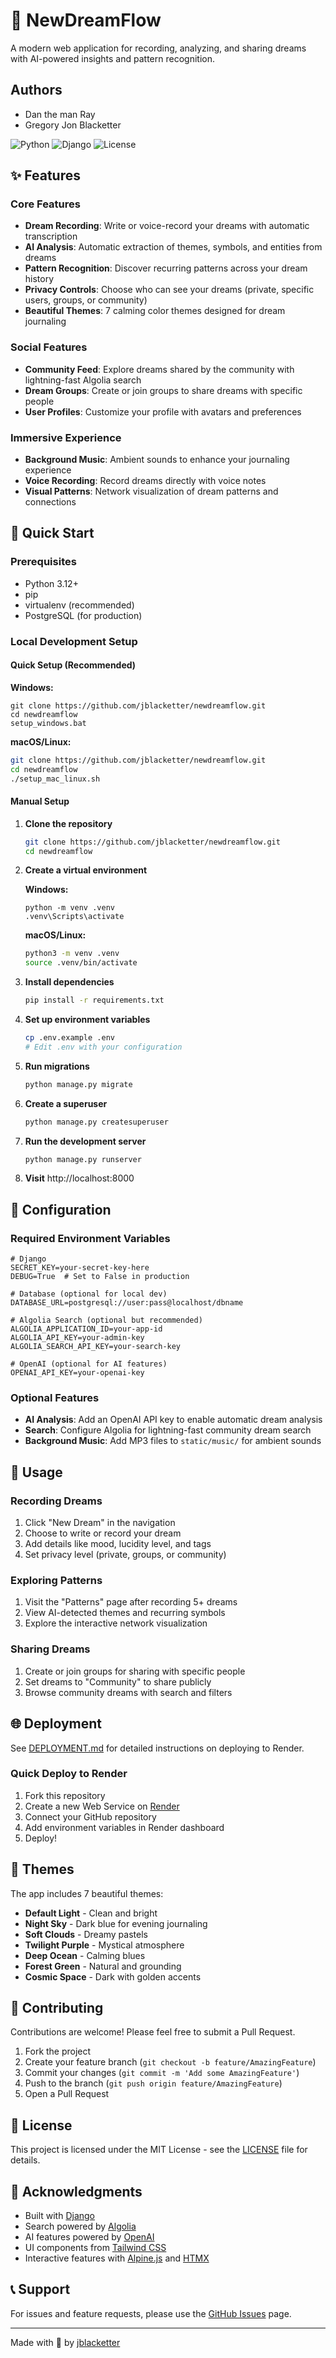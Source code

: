 # 🌙 NewDreamFlow

A modern web application for recording, analyzing, and sharing dreams with AI-powered insights and pattern recognition.

## Authors
- Dan the man Ray
- Gregory Jon Blacketter

![Python](https://img.shields.io/badge/Python-3.12-blue)
![Django](https://img.shields.io/badge/Django-5.2-green)
![License](https://img.shields.io/badge/License-MIT-yellow)

## ✨ Features

### Core Features
- **Dream Recording**: Write or voice-record your dreams with automatic transcription
- **AI Analysis**: Automatic extraction of themes, symbols, and entities from dreams
- **Pattern Recognition**: Discover recurring patterns across your dream history
- **Privacy Controls**: Choose who can see your dreams (private, specific users, groups, or community)
- **Beautiful Themes**: 7 calming color themes designed for dream journaling

### Social Features
- **Community Feed**: Explore dreams shared by the community with lightning-fast Algolia search
- **Dream Groups**: Create or join groups to share dreams with specific people
- **User Profiles**: Customize your profile with avatars and preferences

### Immersive Experience
- **Background Music**: Ambient sounds to enhance your journaling experience
- **Voice Recording**: Record dreams directly with voice notes
- **Visual Patterns**: Network visualization of dream patterns and connections

## 🚀 Quick Start

### Prerequisites
- Python 3.12+
- pip
- virtualenv (recommended)
- PostgreSQL (for production)

### Local Development Setup

#### Quick Setup (Recommended)

**Windows:**
```batch
git clone https://github.com/jblacketter/newdreamflow.git
cd newdreamflow
setup_windows.bat
```

**macOS/Linux:**
```bash
git clone https://github.com/jblacketter/newdreamflow.git
cd newdreamflow
./setup_mac_linux.sh
```

#### Manual Setup

1. **Clone the repository**
   ```bash
   git clone https://github.com/jblacketter/newdreamflow.git
   cd newdreamflow
   ```

2. **Create a virtual environment**
   
   **Windows:**
   ```batch
   python -m venv .venv
   .venv\Scripts\activate
   ```
   
   **macOS/Linux:**
   ```bash
   python3 -m venv .venv
   source .venv/bin/activate
   ```

3. **Install dependencies**
   ```bash
   pip install -r requirements.txt
   ```

4. **Set up environment variables**
   ```bash
   cp .env.example .env
   # Edit .env with your configuration
   ```

5. **Run migrations**
   ```bash
   python manage.py migrate
   ```

6. **Create a superuser**
   ```bash
   python manage.py createsuperuser
   ```

7. **Run the development server**
   ```bash
   python manage.py runserver
   ```

8. **Visit** http://localhost:8000

## 🔧 Configuration

### Required Environment Variables

```env
# Django
SECRET_KEY=your-secret-key-here
DEBUG=True  # Set to False in production

# Database (optional for local dev)
DATABASE_URL=postgresql://user:pass@localhost/dbname

# Algolia Search (optional but recommended)
ALGOLIA_APPLICATION_ID=your-app-id
ALGOLIA_API_KEY=your-admin-key
ALGOLIA_SEARCH_API_KEY=your-search-key

# OpenAI (optional for AI features)
OPENAI_API_KEY=your-openai-key
```

### Optional Features

- **AI Analysis**: Add an OpenAI API key to enable automatic dream analysis
- **Search**: Configure Algolia for lightning-fast community dream search
- **Background Music**: Add MP3 files to `static/music/` for ambient sounds

## 📱 Usage

### Recording Dreams
1. Click "New Dream" in the navigation
2. Choose to write or record your dream
3. Add details like mood, lucidity level, and tags
4. Set privacy level (private, groups, or community)

### Exploring Patterns
1. Visit the "Patterns" page after recording 5+ dreams
2. View AI-detected themes and recurring symbols
3. Explore the interactive network visualization

### Sharing Dreams
1. Create or join groups for sharing with specific people
2. Set dreams to "Community" to share publicly
3. Browse community dreams with search and filters

## 🌐 Deployment

See [DEPLOYMENT.md](DEPLOYMENT.md) for detailed instructions on deploying to Render.

### Quick Deploy to Render

1. Fork this repository
2. Create a new Web Service on [Render](https://render.com)
3. Connect your GitHub repository
4. Add environment variables in Render dashboard
5. Deploy!

## 🎨 Themes

The app includes 7 beautiful themes:
- **Default Light** - Clean and bright
- **Night Sky** - Dark blue for evening journaling
- **Soft Clouds** - Dreamy pastels
- **Twilight Purple** - Mystical atmosphere
- **Deep Ocean** - Calming blues
- **Forest Green** - Natural and grounding
- **Cosmic Space** - Dark with golden accents

## 🤝 Contributing

Contributions are welcome! Please feel free to submit a Pull Request.

1. Fork the project
2. Create your feature branch (`git checkout -b feature/AmazingFeature`)
3. Commit your changes (`git commit -m 'Add some AmazingFeature'`)
4. Push to the branch (`git push origin feature/AmazingFeature`)
5. Open a Pull Request

## 📄 License

This project is licensed under the MIT License - see the [LICENSE](LICENSE) file for details.

## 🙏 Acknowledgments

- Built with [Django](https://www.djangoproject.com/)
- Search powered by [Algolia](https://www.algolia.com/)
- AI features powered by [OpenAI](https://openai.com/)
- UI components from [Tailwind CSS](https://tailwindcss.com/)
- Interactive features with [Alpine.js](https://alpinejs.dev/) and [HTMX](https://htmx.org/)

## 📞 Support

For issues and feature requests, please use the [GitHub Issues](https://github.com/jblacketter/newdreamflow/issues) page.

---

Made with 💜 by [jblacketter](https://github.com/jblacketter)